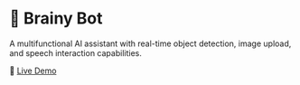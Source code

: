 # **🧠 Brainy Bot**

A multifunctional AI assistant with real-time object detection, image upload, and speech interaction capabilities.

🔗 [Live Demo](https://brainybot-eta.vercel.app)
